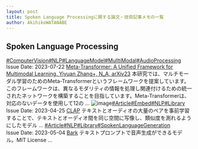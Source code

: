 ```yaml
---
layout: post
title: Spoken Language Processingに関する論文・技術記事メモの一覧
author: AkihikoWATANABE
---
```

## Spoken Language Processing
<div class="visible-content">
<a class="button" href="articles/ComputerVision.html">#ComputerVision</a><a class="button" href="articles/NLP.html">#NLP</a><a class="button" href="articles/LanguageModel.html">#LanguageModel</a><a class="button" href="articles/MulltiModal.html">#MulltiModal</a><a class="button" href="articles/AudioProcessing.html">#AudioProcessing</a><br><span class="issue_date">Issue Date: 2023-07-22</span>
<a href="https://github.com/AkihikoWatanabe/paper_notes/issues/875">Meta-Transformer: A Unified Framework for Multimodal Learning, Yiyuan Zhang+, N_A, arXiv23</a>
<span class="snippet">本研究では、マルチモーダル学習のためのMeta-Transformerというフレームワークを提案しています。このフレームワークは、異なるモダリティの情報を処理し関連付けるための統一されたネットワークを構築することを目指しています。Meta-Transformerは、対応のないデータを使用して12の ...</span>
<img src="https://github.com/AkihikoWatanabe/paper_notes/assets/12249301/8734073a-573e-442e-8b9f-fed559199d56" alt="image"><a class="button" href="articles/Article.html">#Article</a><a class="button" href="articles/Embed.html">#Embed</a><a class="button" href="articles/NLP.html">#NLP</a><a class="button" href="articles/Library.html">#Library</a><br><span class="issue_date">Issue Date: 2023-04-25</span>
<a href="https://github.com/AkihikoWatanabe/paper_notes/issues/527">CLAP</a>
<span class="snippet">テキストとオーディオの大量のペアを事前学習することで、テキストとオーディオ間を同じ空間に写像し、類似度を測れるようにしたモデル ...</span>
<a class="button" href="articles/Article.html">#Article</a><a class="button" href="articles/NLP.html">#NLP</a><a class="button" href="articles/Library.html">#Library</a><a class="button" href="articles/SpokenLanguageGeneration.html">#SpokenLanguageGeneration</a><br><span class="issue_date">Issue Date: 2023-05-04</span>
<a href="https://github.com/AkihikoWatanabe/paper_notes/issues/620">Bark</a>
<span class="snippet">テキストプロンプトで音声生成ができるモデル。MIT License ...</span>
</div>
